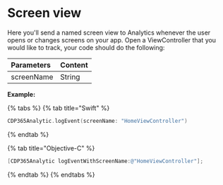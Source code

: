 # Screen view

Here you'll send a named screen view to Analytics whenever the user opens or changes screens on your app. Open a ViewController that you would like to track, your code should do the following:

|  **Parameters** |  **Content** |
| :--- | :--- |
| screenName |  String |

 **Example:**

{% tabs %}
{% tab title="Swift" %}
```swift
CDP365Analytic.logEvent(screenName: "HomeViewController")
```
{% endtab %}

{% tab title="Objective-C" %}
```objectivec
[CDP365Analytic logEventWithScreenName:@"HomeViewController"];
```
{% endtab %}
{% endtabs %}

